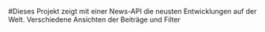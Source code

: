 #Dieses Projekt zeigt mit einer News-API die neusten Entwicklungen auf der Welt. Verschiedene Ansichten der Beiträge und Filter

